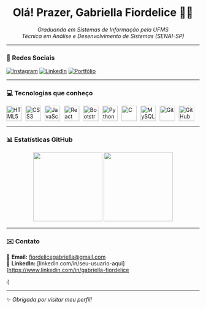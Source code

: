 <h1 align="center">Olá! Prazer, Gabriella Fiordelice 🖐🏻</h1>

<p align="center">
  <i>Graduanda em Sistemas de Informação pela UFMS<br/>
  Técnica em Análise e Desenvolvimento de Sistemas (SENAI-SP)</i>
</p>

---

### 📱 Redes Sociais

[![Instagram](https://img.shields.io/badge/Instagram-E4405F?style=for-the-badge&logo=instagram&logoColor=white)](https://instagram.com/fiordelicee)
[![LinkedIn](https://img.shields.io/badge/LinkedIn-0077B5?style=for-the-badge&logo=linkedin&logoColor=white)](https://www.linkedin.com/in/gabriella-fiordelice)
[![Portfólio](https://img.shields.io/badge/Portfólio-FF5733?style=for-the-badge&logo=Firefox&logoColor=white)](https://fiordelice.github.io/gabriellafiordelice/)

---

### 💻 Tecnologias que conheço

<div style="display: flex; flex-wrap: wrap; gap: 10px;">
  <img src="https://cdn.jsdelivr.net/gh/devicons/devicon/icons/html5/html5-original.svg" height="40" alt="HTML5" />
  <img src="https://cdn.jsdelivr.net/gh/devicons/devicon/icons/css3/css3-original.svg" height="40" alt="CSS3" />
  <img src="https://cdn.jsdelivr.net/gh/devicons/devicon/icons/javascript/javascript-original.svg" height="40" alt="JavaScript" />
  <img src="https://cdn.jsdelivr.net/gh/devicons/devicon/icons/react/react-original.svg" height="40" alt="React" />
  <img src="https://cdn.jsdelivr.net/gh/devicons/devicon/icons/bootstrap/bootstrap-original.svg" height="40" alt="Bootstrap" />
  <img src="https://cdn.jsdelivr.net/gh/devicons/devicon/icons/python/python-original.svg" height="40" alt="Python" />
  <img src="https://cdn.jsdelivr.net/gh/devicons/devicon/icons/c/c-original.svg" height="40" alt="C" />
  <img src="https://cdn.jsdelivr.net/gh/devicons/devicon/icons/mysql/mysql-original.svg" height="40" alt="MySQL" />
  <img src="https://cdn.jsdelivr.net/gh/devicons/devicon/icons/git/git-original.svg" height="40" alt="Git" />
  <img src="https://cdn.jsdelivr.net/gh/devicons/devicon/icons/github/github-original-white.svg" height="40" alt="GitHub" />
</div>

---

### 📊 Estatísticas GitHub

<div align="center">
  <img height="180em" src="https://github-readme-stats.vercel.app/api?username=seuusuario&show_icons=true&theme=tokyonight" />
  <img height="180em" src="https://github-readme-stats.vercel.app/api/top-langs/?username=seuusuario&layout=compact&theme=tokyonight" />
</div>

---

### ✉️ Contato

📩 **Email:** fiordelicegabriella@gmail.com  
💼 **LinkedIn:** [linkedin.com/in/seu-usuario-aqui](https://www.linkedin.com/in/gabriella-fiordelice

i)

---

✨ _Obrigada por visitar meu perfil!_

